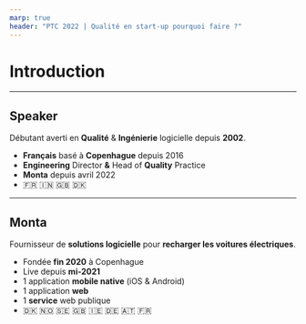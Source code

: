 ```yaml
---
marp: true
header: "PTC 2022 | Qualité en start-up pourquoi faire ?"
---
```

<!--
_footer: ""
footer: "1 | Introduction"
-->

# Introduction
---

## Speaker

Débutant averti en **Qualité** & **Ingénierie** logicielle depuis **2002**.

* **Français** basé à **Copenhague** depuis 2016
* **Engineering** Director **&** Head of **Quality** Practice
* **Monta** depuis avril 2022
* 🇫🇷 🇮🇳 🇬🇧 🇩🇰

---

## Monta

Fournisseur de **solutions logicielle** pour **recharger les voitures électriques**.

* Fondée **fin 2020** à Copenhague
* Live depuis **mi-2021**
* 1 application **mobile native** (iOS & Android)
* 1 application **web**
* 1 **service** web publique
* 🇩🇰 🇳🇴 🇸🇪 🇬🇧 🇮🇪 🇩🇪 🇦🇹 🇫🇷
